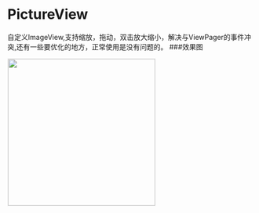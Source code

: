 # PictureView
自定义ImageView,支持缩放，拖动，双击放大缩小，解决与ViewPager的事件冲突,还有一些要优化的地方，正常使用是没有问题的。
###效果图
 <div class='row'>
      <img src='https://github.com/Panl/PictureView/raw/master/screenshort/pictureview.gif' width="300px" style='border: #f1f1f1 solid 1px'/>
     
  </div>